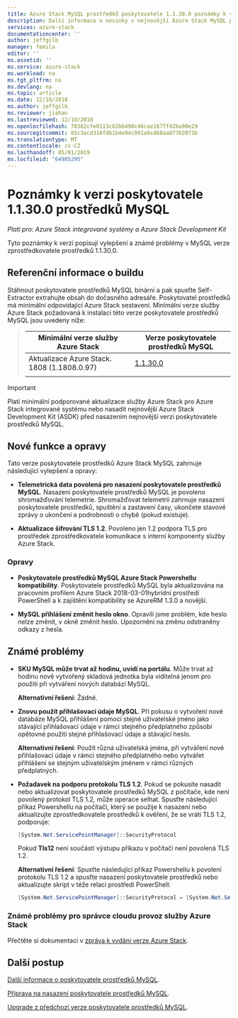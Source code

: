 ```yaml
---
title: Azure Stack MySQL prostředků poskytovatele 1.1.30.0 poznámky k verzi | Dokumentace Microsoftu
description: Další informace o novinky v nejnovější Azure Stack MySQL prostředků poskytovatele aktualizaci, včetně všech známých problémů a kde ho můžete stáhnout.
services: azure-stack
documentationcenter: ''
author: jeffgilb
manager: femila
editor: ''
ms.assetid: ''
ms.service: azure-stack
ms.workload: na
ms.tgt_pltfrm: na
ms.devlang: na
ms.topic: article
ms.date: 12/10/2018
ms.author: jeffgilb
ms.reviewer: jiahan
ms.lastreviewed: 12/10/2018
ms.openlocfilehash: 78362cfe0113c82bb490c46cae167ff42ba90e29
ms.sourcegitcommit: 85c3acd316fd61b4e94c991a9cd68aa97702073b
ms.translationtype: MT
ms.contentlocale: cs-CZ
ms.lasthandoff: 05/01/2019
ms.locfileid: "64985295"
---
```

# <a name="mysql-resource-provider-11300--release-notes"></a>Poznámky k verzi poskytovatele 1.1.30.0 prostředků MySQL

*Platí pro: Azure Stack integrované systémy a Azure Stack Development Kit*

Tyto poznámky k verzi popisují vylepšení a známé problémy v MySQL verze zprostředkovatele prostředků 1.1.30.0.

## <a name="build-reference"></a>Referenční informace o buildu
Stáhnout poskytovatele prostředků MySQL binární a pak spusťte Self-Extractor extrahujte obsah do dočasného adresáře. Poskytovatel prostředků má minimální odpovídající Azure Stack sestavení. Minimální verze služby Azure Stack požadovaná k instalaci této verze poskytovatele prostředků MySQL jsou uvedeny níže:

> |Minimální verze služby Azure Stack|Verze poskytovatele prostředků MySQL|
> |-----|-----|
> |Aktualizace Azure Stack. 1808 (1.1808.0.97)|[1.1.30.0](https://aka.ms/azurestackmysqlrp11300)|
> |     |     |

> [!IMPORTANT]
> Platí minimální podporované aktualizace služby Azure Stack pro Azure Stack integrované systému nebo nasadit nejnovější Azure Stack Development Kit (ASDK) před nasazením nejnovější verzi poskytovatele prostředků MySQL.

## <a name="new-features-and-fixes"></a>Nové funkce a opravy
Tato verze poskytovatele prostředků Azure Stack MySQL zahrnuje následující vylepšení a opravy:

- **Telemetrická data povolená pro nasazení poskytovatele prostředků MySQL**. Nasazení poskytovatele prostředků MySQL je povoleno shromažďování telemetrie. Shromažďovat telemetrii zahrnuje nasazení poskytovatele prostředků, spuštění a zastavení časy, ukončete stavové zprávy o ukončení a podrobnosti o chybě (pokud existuje).

- **Aktualizace šifrování TLS 1.2**. Povoleno jen 1.2 podpora TLS pro prostředek zprostředkovatele komunikace s interní komponenty služby Azure Stack. 

### <a name="fixes"></a>Opravy

- **Poskytovatele prostředků MySQL Azure Stack Powershellu kompatibility**. Poskytovatele prostředků MySQL byla aktualizována na pracovním profilem Azure Stack 2018-03-01hybridní prostředí PowerShell a k zajištění kompatibility se AzureRM 1.3.0 a novější.

- **MySQL přihlášení změnit heslo okno**. Opravili jsme problém, kde heslo nelze změnit, v okně změnit heslo. Upozornění na změnu odstraněny odkazy z hesla.

## <a name="known-issues"></a>Známé problémy 

- **SKU MySQL může trvat až hodinu, uvidí na portálu**. Může trvat až hodinu nově vytvořený skladová jednotka byla viditelná jenom pro použití při vytváření nových databází MySQL. 

    **Alternativní řešení**: Žádné.

- **Znovu použít přihlašovací údaje MySQL**. Při pokusu o vytvoření nové databáze MySQL přihlášení pomocí stejné uživatelské jméno jako stávající přihlašovací údaje v rámci stejného předplatného způsobí opětovné použití stejné přihlašovací údaje a stávající heslo. 

    **Alternativní řešení**: Použít různá uživatelská jména, při vytváření nové přihlašovací údaje v rámci stejného předplatného nebo vytvářet přihlášení se stejným uživatelským jménem v rámci různých předplatných.

- **Požadavek na podporu protokolu TLS 1.2**. Pokud se pokusíte nasadit nebo aktualizovat poskytovatele prostředků MySQL z počítače, kde není povolený protokol TLS 1.2, může operace selhat. Spusťte následující příkaz Powershellu na počítači, který se použije k nasazení nebo aktualizujte zprostředkovatele prostředků k ověření, že se vrátí TLS 1.2, podporuje:

  ```powershell
  [System.Net.ServicePointManager]::SecurityProtocol
  ```

  Pokud **Tls12** není součástí výstupu příkazu v počítači není povolená TLS 1.2.

    **Alternativní řešení**: Spusťte následující příkaz Powershellu k povolení protokolu TLS 1.2 a spusťte nasazení poskytovatele prostředků nebo aktualizujte skript v téže relaci prostředí PowerShell:

    ```powershell
    [System.Net.ServicePointManager]::SecurityProtocol = [System.Net.SecurityProtocolType]::Tls12
    ```
 
### <a name="known-issues-for-cloud-admins-operating-azure-stack"></a>Známé problémy pro správce cloudu provoz služby Azure Stack
Přečtěte si dokumentaci v [zpráva k vydání verze Azure Stack](azure-stack-servicing-policy.md).

## <a name="next-steps"></a>Další postup
[Další informace o poskytovatele prostředků MySQL](azure-stack-mysql-resource-provider.md).

[Příprava na nasazení poskytovatele prostředků MySQL](azure-stack-mysql-resource-provider-deploy.md#prerequisites).

[Upgrade z předchozí verze poskytovatele prostředků MySQL](azure-stack-mysql-resource-provider-update.md). 